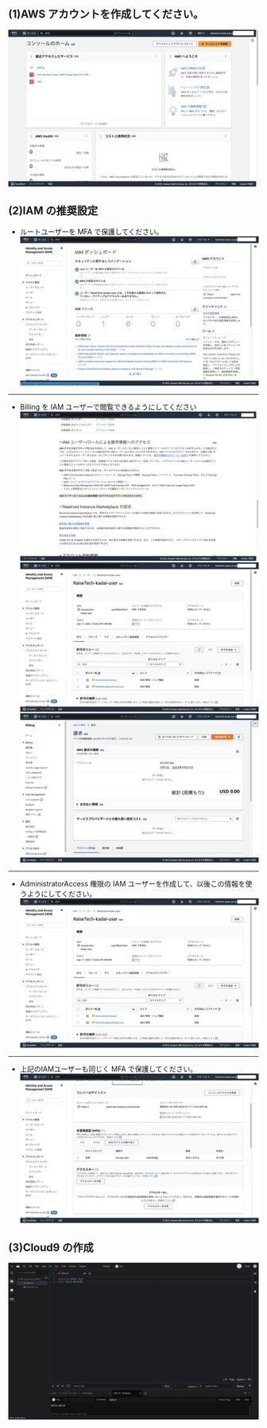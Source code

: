 ## **(1)AWS アカウントを作成してください。**
![画像1](img/img01.png)

## **(2)IAM の推奨設定**
- ルートユーザーを MFA で保護してください。
![画像2](img/img02.png)
---------------------------------------
- Billing を IAM ユーザーで閲覧できるようにしてください
![画像3](img/img03.png)
![画像4](img/img04.png)
![画像5](img/img05.png)
---------------------------------------
- AdministratorAccess 権限の IAM ユーザーを作成して、以後この情報を使うようにしてください。
![画像6](img/img06.png)
---------------------------------------
- 上記のIAMユーザーも同じく MFA で保護してください。
![画像7](img/img07.png)

## **(3)Cloud9 の作成**
![画像8](img/img08.png)
